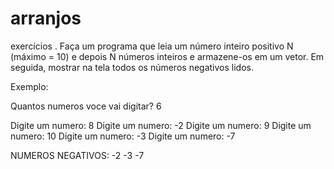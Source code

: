 # arranjos
exercícios . 
Faça um programa que leia um número inteiro positivo N (máximo = 10) e depois N números inteiros 
e armazene-os em um vetor. Em seguida, mostrar na tela todos os números negativos lidos. 

Exemplo: 

Quantos numeros voce vai digitar? 6

Digite um numero: 8
Digite um numero: -2
Digite um numero: 9
Digite um numero: 10
Digite um numero: -3
Digite um numero: -7

NUMEROS NEGATIVOS: 
-2 
-3 
-7 
